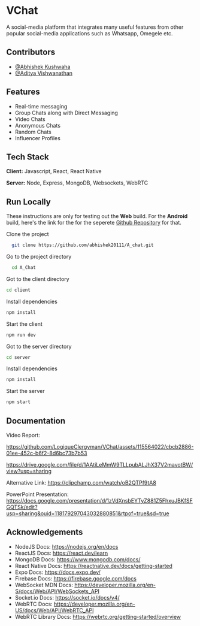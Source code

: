 

# VChat  
A social-media platform that integrates many useful features from other popular social-media applications such as Whatsapp, Omegele etc.

## Contributors  
- [@Abhishek Kushwaha](https://github.com/abhishek20111)
- [@Aditya Vishwanathan](https://github.com/LogiqueClergyman) 

## Features  
- Real-time messaging   
- Group Chats along with Direct Messaging  
- Video Chats
- Anonymous Chats
- Random Chats
- Influencer Profiles

## Tech Stack  
**Client:** Javascript, React, React Native   

**Server:** Node, Express, MongoDB, Websockets, WebRTC  

## Run Locally  
These instructions are only for testing out the **Web** build. For the **Android** build, here's the link for the for the seperete [Github Repository](https://github.com/LogiqueClergyman/VChat) for that. 

Clone the project  

~~~bash  
  git clone https://github.com/abhishek20111/A_chat.git
~~~

Go to the project directory  

~~~bash  
  cd A_Chat
~~~

Got to the client directory

~~~bash  
cd client
~~~  

Install dependencies  

~~~bash  
npm install
~~~

Start the client  

~~~bash  
npm run dev
~~~  

Got to the server directory

~~~bash  
cd server
~~~  

Install dependencies  

~~~bash  
npm install
~~~

Start the server

~~~bash
npm start
~~~


## Documentation

Video Report:

https://github.com/LogiqueClergyman/VChat/assets/115564022/cbcb2886-01ee-452c-b6f2-8d6bc73b7b53


https://drive.google.com/file/d/1AAtiLeMmW9TLLpubALJhX37V2mavotBW/view?usp=sharing

Alternative Link: 
https://clipchamp.com/watch/oB2QTPf9tA8

PowerPoint Presentation:
https://docs.google.com/presentation/d/1zVdXnsbEYTyZ881Z5FhxuJBKfSFGQTSk/edit?usp=sharing&ouid=118179297043032880851&rtpof=true&sd=true

## Acknowledgements  
- NodeJS Docs: https://nodejs.org/en/docs
- ReactJS Docs: https://react.dev/learn
- MongoDB Docs: https://www.mongodb.com/docs/
- React Native Docs: https://reactnative.dev/docs/getting-started
- Expo Docs: https://docs.expo.dev/
- Firebase Docs: https://firebase.google.com/docs
- WebSocket MDN Docs: https://developer.mozilla.org/en-S/docs/Web/API/WebSockets_API
- Socket.io Docs: https://socket.io/docs/v4/
- WebRTC Docs: https://developer.mozilla.org/en-US/docs/Web/API/WebRTC_API
- WebRTC Library Docs: https://webrtc.org/getting-started/overview
